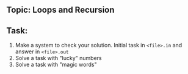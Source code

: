 ## Topic:  Loops and Recursion


## Task: 
1. Make a system to check your solution. Initial task in `<file>.in` and answer in `<file>.out`
2. Solve a task with "lucky" numbers
3. Solve a task with "magic words"